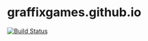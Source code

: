 # graffixgames.github.io

[![Build Status](https://travis-ci.org/GraffixGames/website.svg?branch=master)](https://travis-ci.org/GraffixGames/website)
